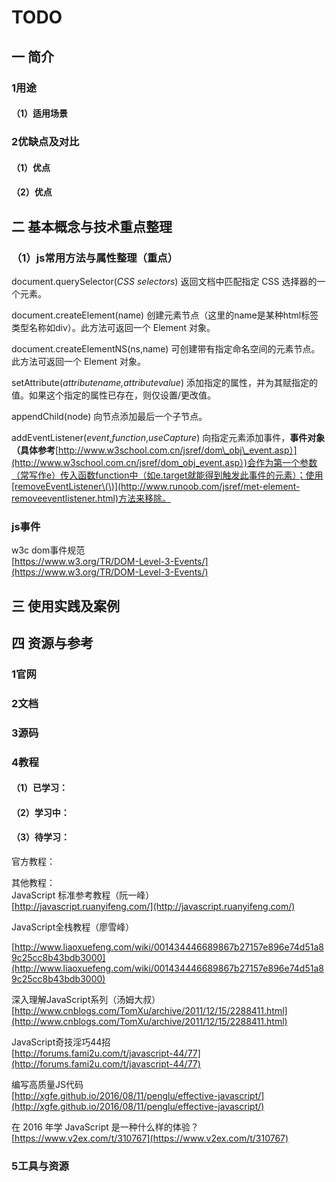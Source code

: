# TODO

## 一 简介

### 1用途

#### （1）适用场景

### 2优缺点及对比

#### （1）优点

#### （2）优点

## 二 基本概念与技术重点整理

### （1）js常用方法与属性整理（重点）

document.querySelector\(_CSS selectors_\) 返回文档中匹配指定 CSS 选择器的一个元素。

document.createElement\(name\)  创建元素节点（这里的name是某种html标签类型名称如div）。此方法可返回一个 Element 对象。

document.createElementNS \(ns,name\)  可创建带有指定命名空间的元素节点。此方法可返回一个 Element 对象。

setAttribute\(_attributename,attributevalue_\)  添加指定的属性，并为其赋指定的值。如果这个指定的属性已存在，则仅设置/更改值。

appendChild\(node\)  向节点添加最后一个子节点。

addEventListener\(_event_,_function_,_useCapture_ \)  向指定元素添加事件，**事件对象（具体参考**[http://www.w3school.com.cn/jsref/dom\_obj\_event.asp）](http://www.w3school.com.cn/jsref/dom_obj_event.asp）)会作为第一个参数（常写作e）传入函数function中（如e.target就能得到触发此事件的元素）；使用[removeEventListener\(\)](http://www.runoob.com/jsref/met-element-removeeventlistener.html)方法来移除  。

### 

### js事件

w3c dom事件规范  
[https://www.w3.org/TR/DOM-Level-3-Events/](https://www.w3.org/TR/DOM-Level-3-Events/)

## 三 使用实践及案例

## 

## 四 资源与参考

### 1官网

### 2文档

### 3源码

### 4教程

#### （1）已学习：

#### （2）学习中：

#### （3）待学习：

官方教程：

其他教程：  
JavaScript 标准参考教程（阮一峰）  
[http://javascript.ruanyifeng.com/](http://javascript.ruanyifeng.com/)

JavaScript全栈教程（廖雪峰）

[http://www.liaoxuefeng.com/wiki/001434446689867b27157e896e74d51a89c25cc8b43bdb3000](http://www.liaoxuefeng.com/wiki/001434446689867b27157e896e74d51a89c25cc8b43bdb3000)

深入理解JavaScript系列（汤姆大叔）  
[http://www.cnblogs.com/TomXu/archive/2011/12/15/2288411.html](http://www.cnblogs.com/TomXu/archive/2011/12/15/2288411.html)

JavaScript奇技淫巧44招  
[http://forums.fami2u.com/t/javascript-44/77](http://forums.fami2u.com/t/javascript-44/77)

编写高质量JS代码  
[http://xgfe.github.io/2016/08/11/penglu/effective-javascript/](http://xgfe.github.io/2016/08/11/penglu/effective-javascript/)

在 2016 年学 JavaScript 是一种什么样的体验？  
[https://www.v2ex.com/t/310767](https://www.v2ex.com/t/310767)

### 5工具与资源



